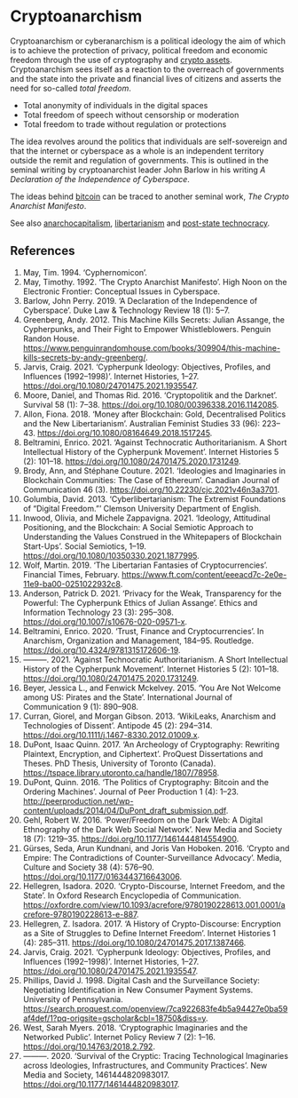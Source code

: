 # Cryptoanarchism
Cryptoanarchism or cyberanarchism is a political ideology the aim of which is to achieve the protection of privacy, political freedom and economic freedom through the use of cryptography and [crypto assets](../cryptoasset.md). Cryptoanarchism sees itself as a reaction to the overreach of governments and the state into the private and financial lives of citizens and asserts the need for so-called *total freedom*. 

* Total anonymity of individuals in the digital spaces
* Total freedom of speech without censorship or moderation
* Total freedom to trade without regulation or protections

The idea revolves around the politics that individuals are self-sovereign and that the internet or cyberspace as a whole is an independent territory outside the remit and regulation of governments. This is outlined in the seminal writing by cryptoanarchist leader John Barlow in his writing *A Declaration of the Independence of Cyberspace*.

The ideas behind [bitcoin](../bitcoin.md) can be traced to another seminal work, *The Crypto Anarchist Manifesto*.

See also [anarchocapitalism](../anarchocapitalism.md), [libertarianism](libertarianism.md) and [post-state technocracy](../../notes/post-state-technocracy.md).

## References
1. May, Tim. 1994. ‘Cyphernomicon’.
1. May, Timothy. 1992. ‘The Crypto Anarchist Manifesto’. High Noon on the Electronic Frontier: Conceptual Issues in Cyberspace.
1. Barlow, John Perry. 2019. ‘A Declaration of the Independence of Cyberspace’. Duke Law & Technology Review 18 (1): 5–7.
1. Greenberg, Andy. 2012. This Machine Kills Secrets: Julian Assange, the Cypherpunks, and Their Fight to Empower Whistleblowers. Penguin Randon House. https://www.penguinrandomhouse.com/books/309904/this-machine-kills-secrets-by-andy-greenberg/.
1. Jarvis, Craig. 2021. ‘Cypherpunk Ideology: Objectives, Profiles, and Influences (1992–1998)’. Internet Histories, 1–27. https://doi.org/10.1080/24701475.2021.1935547.
1. Moore, Daniel, and Thomas Rid. 2016. ‘Cryptopolitik and the Darknet’. Survival 58 (1): 7–38. https://doi.org/10.1080/00396338.2016.1142085.
1. Allon, Fiona. 2018. ‘Money after Blockchain: Gold, Decentralised Politics and the New Libertarianism’. Australian Feminist Studies 33 (96): 223–43. https://doi.org/10.1080/08164649.2018.1517245.
1. Beltramini, Enrico. 2021. ‘Against Technocratic Authoritarianism. A Short Intellectual History of the Cypherpunk Movement’. Internet Histories 5 (2): 101–18. https://doi.org/10.1080/24701475.2020.1731249.
1. Brody, Ann, and Stéphane Couture. 2021. ‘Ideologies and Imaginaries in Blockchain Communities: The Case of Ethereum’. Canadian Journal of Communication 46 (3). https://doi.org/10.22230/cjc.2021v46n3a3701.
1. Golumbia, David. 2013. ‘Cyberlibertarianism: The Extremist Foundations of “Digital Freedom.”’ Clemson University Department of English.
1. Inwood, Olivia, and Michele Zappavigna. 2021. ‘Ideology, Attitudinal Positioning, and the Blockchain: A Social Semiotic Approach to Understanding the Values Construed in the Whitepapers of Blockchain Start-Ups’. Social Semiotics, 1–19. https://doi.org/10.1080/10350330.2021.1877995.
1. Wolf, Martin. 2019. ‘The Libertarian Fantasies of Cryptocurrencies’. Financial Times, February. https://www.ft.com/content/eeeacd7c-2e0e-11e9-ba00-0251022932c8.
1. Anderson, Patrick D. 2021. ‘Privacy for the Weak, Transparency for the Powerful: The Cypherpunk Ethics of Julian Assange’. Ethics and Information Technology 23 (3): 295–308. https://doi.org/10.1007/s10676-020-09571-x.
1. Beltramini, Enrico. 2020. ‘Trust, Finance and Cryptocurrencies’. In Anarchism, Organization and Management, 184–95. Routledge. https://doi.org/10.4324/9781315172606-19.
1. ———. 2021. ‘Against Technocratic Authoritarianism. A Short Intellectual History of the Cypherpunk Movement’. Internet Histories 5 (2): 101–18. https://doi.org/10.1080/24701475.2020.1731249.
1. Beyer, Jessica L., and Fenwick Mckelvey. 2015. ‘You Are Not Welcome among US: Pirates and the State’. International Journal of Communication 9 (1): 890–908.
1. Curran, Giorel, and Morgan Gibson. 2013. ‘WikiLeaks, Anarchism and Technologies of Dissent’. Antipode 45 (2): 294–314. https://doi.org/10.1111/j.1467-8330.2012.01009.x.
1. DuPont, Isaac Quinn. 2017. ‘An Archeology of Cryptography: Rewriting Plaintext, Encryption, and Ciphertext’. ProQuest Dissertations and Theses. PhD Thesis, University of Toronto (Canada). https://tspace.library.utoronto.ca/handle/1807/78958.
1. DuPont, Quinn. 2016. ‘The Politics of Cryptography: Bitcoin and the Ordering Machines’. Journal of Peer Production 1 (4): 1–23. http://peerproduction.net/wp-content/uploads/2014/04/DuPont_draft_submission.pdf.
1. Gehl, Robert W. 2016. ‘Power/Freedom on the Dark Web: A Digital Ethnography of the Dark Web Social Network’. New Media and Society 18 (7): 1219–35. https://doi.org/10.1177/1461444814554900.
1. Gürses, Seda, Arun Kundnani, and Joris Van Hoboken. 2016. ‘Crypto and Empire: The Contradictions of Counter-Surveillance Advocacy’. Media, Culture and Society 38 (4): 576–90. https://doi.org/10.1177/0163443716643006.
1. Hellegren, Isadora. 2020. ‘Crypto-Discourse, Internet Freedom, and the State’. In Oxford Research Encyclopedia of Communication. https://oxfordre.com/view/10.1093/acrefore/9780190228613.001.0001/acrefore-9780190228613-e-887.
1. Hellegren, Z. Isadora. 2017. ‘A History of Crypto-Discourse: Encryption as a Site of Struggles to Define Internet Freedom’. Internet Histories 1 (4): 285–311. https://doi.org/10.1080/24701475.2017.1387466.
1. Jarvis, Craig. 2021. ‘Cypherpunk Ideology: Objectives, Profiles, and Influences (1992–1998)’. Internet Histories, 1–27. https://doi.org/10.1080/24701475.2021.1935547.
1. Phillips, David J. 1998. Digital Cash and the Surveillance Society: Negotiating Identification in New Consumer Payment Systems. University of Pennsylvania. https://search.proquest.com/openview/7ca922683fe4b5a94427e0ba59af4def/1?pq-origsite=gscholar&cbl=18750&diss=y.
1. West, Sarah Myers. 2018. ‘Cryptographic Imaginaries and the Networked Public’. Internet Policy Review 7 (2): 1–16. https://doi.org/10.14763/2018.2.792.
1. ———. 2020. ‘Survival of the Cryptic: Tracing Technological Imaginaries across Ideologies, Infrastructures, and Community Practices’. New Media and Society, 1461444820983017. https://doi.org/10.1177/1461444820983017.
